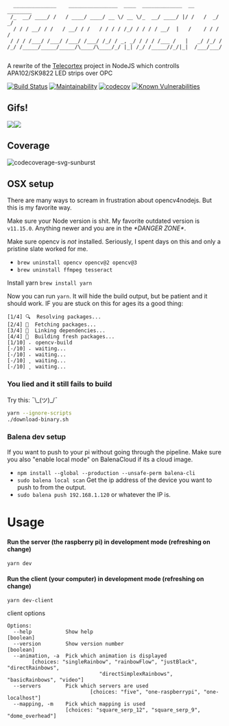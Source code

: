 ```

  ______________    ________________  ____  _____________  __    ________
 /_  __/ ____/ /   / ____/ ____/ __ \/ __ \/_  __/ ____/ |/ /   /  _/  _/
  / / / __/ / /   / __/ / /   / / / / /_/ / / / / __/  |   /    / / / /
 / / / /___/ /___/ /___/ /___/ /_/ / _, _/ / / / /___ /   |   _/ /_/ /
/_/ /_____/_____/_____/\____/\____/_/ |_| /_/ /_____//_/|_|  /___/___/


```
A rewrite of the [Telecortex](https://github.com/laserphile/telecortex) project in NodeJS which controlls APA102/SK9822 LED strips over OPC

[![Build Status](https://travis-ci.org/Laserphile/JS-Telecortex-2-Client.svg?branch=master)](https://travis-ci.com/Laserphile/JS-Telecortex-2-Client)
[![Maintainability](https://api.codeclimate.com/v1/badges/89eede666d93740400d9/maintainability)](https://codeclimate.com/github/Laserphile/JS-Telecortex-2-Client/maintainability)
[![codecov](https://codecov.io/gh/Laserphile/JS-Telecortex-2-Client/branch/master/graph/badge.svg)](https://codecov.io/gh/Laserphile/JS-Telecortex-2-Client)
[![Known Vulnerabilities](https://snyk.io/test/github/Laserphile/JS-Telecortex-2-Client/badge.svg?targetFile=package.json)](https://snyk.io/test/github/Laserphile/JS-Telecortex-2-Client?targetFile=package.json)

## Gifs!

<img src="img/telecortex-timecrime-djing-short.gif?raw=true"><img src="img/telecortex-inside-dome.gif?raw=true">

## Coverage

![codecoverage-svg-sunburst]( https://codecov.io/gh/Laserphile/JS-Telecortex-2-Client/branch/master/graphs/sunburst.svg)

## OSX setup
There are many ways to scream in frustration about opencv4nodejs. But this is my favorite way.

Make sure your Node version is shit. My favorite outdated version is `v11.15.0`. Anything newer and you are in the *_\*DANGER ZONE\*_*.

Make sure opencv is *not* installed. Seriously, I spent days on this and only a pristine slate worked for me.
- `brew uninstall opencv opencv@2 opencv@3`
- `brew uninstall ffmpeg tesseract`

Install yarn `brew install yarn`

Now you can run `yarn`. It will hide the build output, but be patient and it should work.
IF you are stuck on this for ages its a good thing:
```
[1/4] 🔍  Resolving packages...
[2/4] 🚚  Fetching packages...
[3/4] 🔗  Linking dependencies...
[4/4] 🔨  Building fresh packages...
[1/10] ⠄ opencv-build
[-/10] ⠄ waiting...
[-/10] ⠄ waiting...
[-/10] ⡀ waiting...
[-/10] ⡀ waiting...
```
### You lied and it still fails to build
Try this: ¯\\\_(ツ)\_/¯
```bash
yarn --ignore-scripts
./download-binary.sh
```

### Balena dev setup
If you want to push to your pi without going through the pipeline. Make sure you also "enable local mode" on BalenaCloud if its a cloud image.
- `npm install --global --production --unsafe-perm balena-cli`
- `sudo balena local scan`
Get the ip address of the device you want to push to from the output.
- `sudo balena push 192.168.1.120` or whatever the IP is.

# Usage

#### Run the server (the raspberry pi) in development mode (refreshing on change)

```
yarn dev
```

#### Run the client (your computer) in development mode (refreshing on change)

```
yarn dev-client
```
client options
```
Options:
  --help           Show help                                           [boolean]
  --version        Show version number                                 [boolean]
  --animation, -a  Pick which animation is displayed
        [choices: "singleRainbow", "rainbowFlow", "justBlack", "directRainbows",
                              "directSimplexRainbows", "basicRainbows", "video"]
  --servers        Pick which servers are used
                           [choices: "five", "one-raspberrypi", "one-localhost"]
  --mapping, -m    Pick which mapping is used
                   [choices: "square_serp_12", "square_serp_9", "dome_overhead"]
```